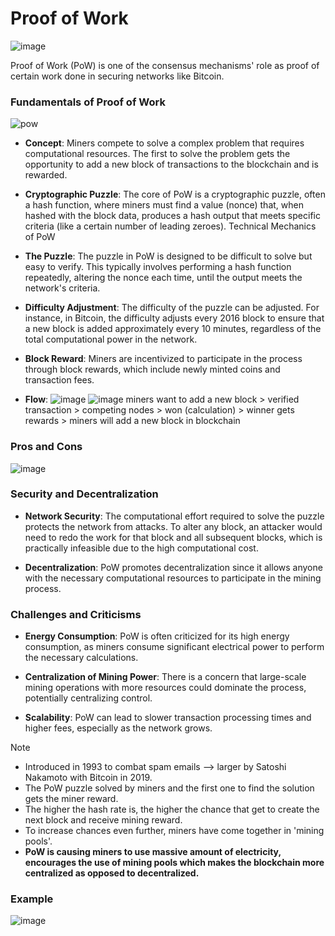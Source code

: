 # Proof of Work
![image](https://github.com/adeliafebriani/Tijarah-Blockchain-Notes/assets/162258265/9c5eeba6-8ec4-4927-8c3e-30f94c14ca3f)

Proof of Work (PoW) is one of the consensus mechanisms' role as proof of certain work done in securing networks like Bitcoin. 

### Fundamentals of Proof of Work
![pow](https://github.com/adeliafebriani/Tijarah-Blockchain-Notes/assets/162258265/4336b1d8-1449-46bf-99f5-a22363d5f842)

* **Concept**: Miners compete to solve a complex problem that requires computational resources. The first to solve the problem gets the opportunity to add a new block of transactions to the blockchain and is rewarded.

* **Cryptographic Puzzle**: The core of PoW is a cryptographic puzzle, often a hash function, where miners must find a value (nonce) that, when hashed with the block data, produces a hash output that meets specific criteria (like a certain number of leading zeroes).
Technical Mechanics of PoW

* **The Puzzle**: The puzzle in PoW is designed to be difficult to solve but easy to verify. This typically involves performing a hash function repeatedly, altering the nonce each time, until the output meets the network's criteria.

* **Difficulty Adjustment**: The difficulty of the puzzle can be adjusted. For instance, in Bitcoin, the difficulty adjusts every 2016 block to ensure that a new block is added approximately every 10 minutes, regardless of the total computational power in the network.

* **Block Reward**: Miners are incentivized to participate in the process through block rewards, which include newly minted coins and transaction fees.

* **Flow**:
![image](https://github.com/adeliafebriani/Tijarah-Blockchain-Notes/assets/162258265/7ce9db31-f56e-4753-8e25-fd44b82c5915)
![image](https://github.com/adeliafebriani/Tijarah-Blockchain-Notes/assets/162258265/506c1ff3-6253-431a-9e5e-15e3a375cf85)
miners want to add a new block > verified transaction > competing nodes > won (calculation) > winner gets rewards > miners will add a new block in blockchain

### Pros and Cons
![image](https://github.com/adeliafebriani/Tijarah-Blockchain-Notes/assets/162258265/6632300b-887d-4c68-a6fc-993b471f52b9)

### Security and Decentralization

* **Network Security**: The computational effort required to solve the puzzle protects the network from attacks. To alter any block, an attacker would need to redo the work for that block and all subsequent blocks, which is practically infeasible due to the high computational cost.

* **Decentralization**: PoW promotes decentralization since it allows anyone with the necessary computational resources to participate in the mining process.

### Challenges and Criticisms

* **Energy Consumption**: PoW is often criticized for its high energy consumption, as miners consume significant electrical power to perform the necessary calculations.

* **Centralization of Mining Power**: There is a concern that large-scale mining operations with more resources could dominate the process, potentially centralizing control.

* **Scalability**: PoW can lead to slower transaction processing times and higher fees, especially as the network grows.

> [!NOTE]
> * Introduced in 1993 to combat spam emails --> larger by Satoshi Nakamoto with Bitcoin in 2019.
> * The PoW puzzle solved by miners and the first one to find the solution gets the miner reward.
> * The higher the hash rate is, the higher the chance that get to create the next block and receive mining reward.
> * To increase chances even further, miners have come together in 'mining pools'.
> * **PoW is causing miners to use massive amount of electricity, encourages the use of mining pools which makes the blockchain more centralized as opposed to decentralized.**

### Example
![image](https://github.com/adeliafebriani/Tijarah-Blockchain-Notes/assets/162258265/05b7e0bc-1a36-431c-bdec-8e3551a547ec)
